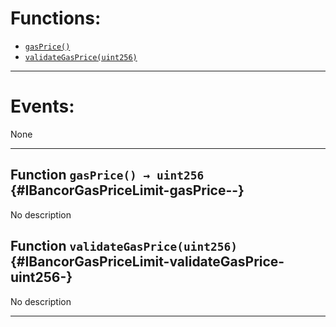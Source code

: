 

# Functions:
- [`gasPrice()`](#IBancorGasPriceLimit-gasPrice--)
- [`validateGasPrice(uint256)`](#IBancorGasPriceLimit-validateGasPrice-uint256-)

---

# Events:
None

---

## Function `gasPrice() → uint256` {#IBancorGasPriceLimit-gasPrice--}
No description
## Function `validateGasPrice(uint256)` {#IBancorGasPriceLimit-validateGasPrice-uint256-}
No description

---

